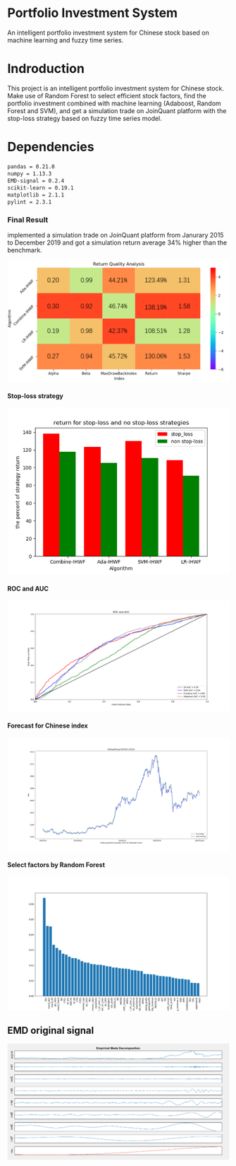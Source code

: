 # Portfolio Investment System
An intelligent portfolio investment system for Chinese stock based on machine learning and fuzzy time series.

# Indroduction
This project is an intelligent portfolio investment system for Chinese stock. Make use of Random Forest to select efficient stock factors, find the portfolio investment combined with machine learning (Adaboost, Random Forest and SVM), and get a simulation trade on JoinQuant platform with the stop-loss strategy based on fuzzy time series model.


# Dependencies
```
pandas = 0.21.0
numpy = 1.13.3
EMD-signal = 0.2.4
scikit-learn = 0.19.1
matplotlib = 2.1.1
pylint = 2.3.1
```

### Final Result
implemented a simulation trade on JoinQuant platform from Janurary 2015 to December 2019 and got a simulation return average 34% higher than the benchmark.

![image](https://github.com/Junyihe1107/Portfolio-Investment-System/blob/master/image/Result.png)

#### Stop-loss strategy
![image](https://github.com/Junyihe1107/Portfolio-Investment-System/blob/master/image/stopLoss.png)

#### ROC and AUC
![image](https://github.com/Junyihe1107/Portfolio-Investment-System/blob/master/image/ROC.png)

#### Forecast for Chinese index
![image](https://github.com/Junyihe1107/Portfolio-Investment-System/blob/master/image/Forecast.png)

#### Select factors by Random Forest
![image](https://github.com/Junyihe1107/Portfolio-Investment-System/blob/master/image/FactSelect.png)

## EMD original signal
![image](https://github.com/Junyihe1107/Portfolio-Investment-System/blob/master/image/EMD.png)
